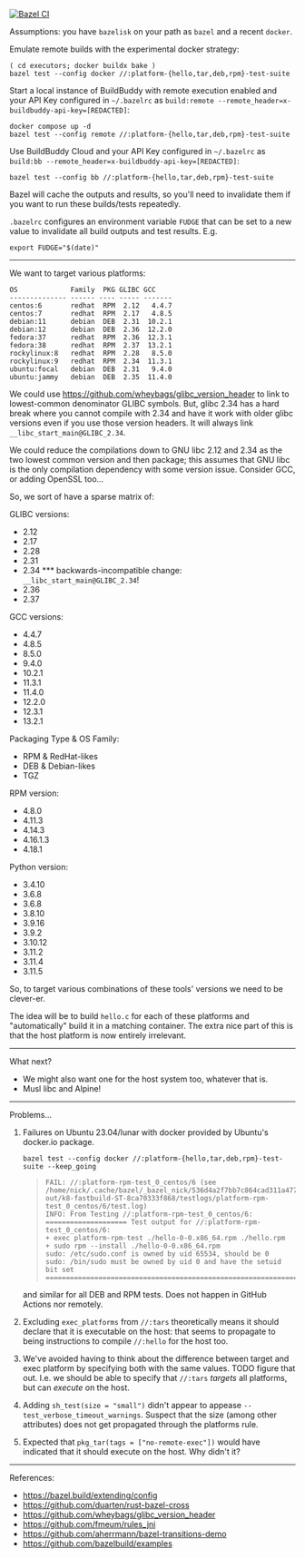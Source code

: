 [![Bazel CI](https://github.com/nickbreen/bz-platforms2/actions/workflows/bazel.yml/badge.svg)](https://github.com/nickbreen/bz-platforms2/actions/workflows/bazel.yml)

Assumptions: you have `bazelisk` on your path as `bazel` and a recent `docker`.

Emulate remote builds with the experimental docker strategy:

    ( cd executors; docker buildx bake )
    bazel test --config docker //:platform-{hello,tar,deb,rpm}-test-suite

Start a local instance of BuildBuddy with remote execution enabled and your API
Key configured in `~/.bazelrc` 
as `build:remote --remote_header=x-buildbuddy-api-key=[REDACTED]`:
    
    docker compose up -d
    bazel test --config remote //:platform-{hello,tar,deb,rpm}-test-suite

Use BuildBuddy Cloud and your API Key configured in `~/.bazelrc` 
as `build:bb --remote_header=x-buildbuddy-api-key=[REDACTED]`: 

    bazel test --config bb //:platform-{hello,tar,deb,rpm}-test-suite

Bazel will cache the outputs and results, so you'll need to invalidate them if 
you want to run these builds/tests repeatedly.

`.bazelrc` configures an environment variable `FUDGE` that can be set to a new
value to invalidate all build outputs and test results. E.g.

    export FUDGE="$(date)"

---

We want to target various platforms:

    OS             Family  PKG GLIBC GCC                  
    -------------- ------ ---- ----- -------
    centos:6       redhat  RPM  2.12   4.4.7  
    centos:7       redhat  RPM  2.17   4.8.5    
    debian:11      debian  DEB  2.31  10.2.1        
    debian:12      debian  DEB  2.36  12.2.0                 
    fedora:37      redhat  RPM  2.36  12.3.1     
    fedora:38      redhat  RPM  2.37  13.2.1     
    rockylinux:8   redhat  RPM  2.28   8.5.0    
    rockylinux:9   redhat  RPM  2.34  11.3.1     
    ubuntu:focal   debian  DEB  2.31   9.4.0          
    ubuntu:jammy   debian  DEB  2.35  11.4.0          

We could use https://github.com/wheybags/glibc_version_header
to link to lowest-common denominator GLIBC symbols. But, glibc 2.34 has a
hard break where you cannot compile with 2.34 and have it work with older
glibc versions even if you use those version headers. It will always
link `__libc_start_main@GLIBC_2.34`.

We could reduce the compilations down to GNU libc 2.12 and 2.34 as the two
lowest common version and then package; this assumes that GNU libc is the only
compilation dependency with some version issue. Consider GCC, or adding OpenSSL too...

So, we sort of have a sparse matrix of:

GLIBC versions:
- 2.12
- 2.17
- 2.28
- 2.31
- 2.34 *** backwards-incompatible change: `__libc_start_main@GLIBC_2.34`!
- 2.36
- 2.37

GCC versions:
- 4.4.7
- 4.8.5
- 8.5.0
- 9.4.0
- 10.2.1
- 11.3.1
- 11.4.0
- 12.2.0
- 12.3.1
- 13.2.1

Packaging Type & OS Family:
- RPM & RedHat-likes
- DEB & Debian-likes
- TGZ

RPM version:
- 4.8.0
- 4.11.3
- 4.14.3
- 4.16.1.3
- 4.18.1

Python version:
- 3.4.10
- 3.6.8
- 3.6.8
- 3.8.10
- 3.9.16
- 3.9.2
- 3.10.12
- 3.11.2
- 3.11.4
- 3.11.5

So, to target various combinations of these tools' versions we need to be clever-er.

The idea will be to build `hello.c` for each of these platforms and
"automatically" build it in a matching container. The extra nice part of this
is that the host platform is now entirely irrelevant.

---

What next?

- We might also want one for the host system too, whatever that is.
- Musl libc and Alpine!

---

Problems...

1. Failures on Ubuntu 23.04/lunar with docker provided by Ubuntu's docker.io package. 

       bazel test --config docker //:platform-{hello,tar,deb,rpm}-test-suite --keep_going
   
   >     FAIL: //:platform-rpm-test_0_centos/6 (see /home/nick/.cache/bazel/_bazel_nick/536d4a2f7bb7c864cad311a4771d7d40/execroot/_main/bazel-out/k8-fastbuild-ST-8ca70333f868/testlogs/platform-rpm-test_0_centos/6/test.log)
   >     INFO: From Testing //:platform-rpm-test_0_centos/6:
   >     ==================== Test output for //:platform-rpm-test_0_centos/6:
   >     + exec platform-rpm-test ./hello-0-0.x86_64.rpm ./hello.rpm
   >     + sudo rpm --install ./hello-0-0.x86_64.rpm
   >     sudo: /etc/sudo.conf is owned by uid 65534, should be 0
   >     sudo: /bin/sudo must be owned by uid 0 and have the setuid bit set
   >     ================================================================================

   and similar for all DEB and RPM tests. Does not happen in GitHub Actions nor remotely.  

2. Excluding `exec_platforms` from `//:tars` theoretically means it should 
   declare that it is executable on the host: that seems to propagate to being
   instructions to compile `//:hello` for the host too.

3. We've avoided having to think about the difference between target and exec platform
   by specifying both with the same values. TODO figure that out. I.e. we should be able
   to specify that `//:tars` _targets_ all platforms, but can _execute_ on the host.

4. Adding `sh_test(size = "small")` didn't appear to appease `--test_verbose_timeout_warnings`.
   Suspect that the size (among other attributes) does not get propagated through the 
   platforms rule. 

5. Expected that `pkg_tar(tags = ["no-remote-exec"])` would have indicated that it
   should execute on the host. Why didn't it? 
---

References:

- https://bazel.build/extending/config
- https://github.com/duarten/rust-bazel-cross
- https://github.com/wheybags/glibc_version_header
- https://github.com/fmeum/rules_jni
- https://github.com/aherrmann/bazel-transitions-demo
- https://github.com/bazelbuild/examples

